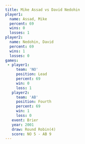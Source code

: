 ```yaml
---
title: Mike Assad vs David Nedohin
player1:              
  name: Assad, Mike   
  percent: 69         
  wins: 0             
  losses: 1           
player2:              
  name: Nedohin, David
  percent: 69         
  wins: 1             
  losses: 0           
games:
 - player1:        
     team: 'NO'    
     position: Lead
     percent: 69   
     win: 0        
     loss: 1       
   player2:          
     team: 'AB'      
     position: Fourth
     percent: 69     
     win: 1          
     loss: 0         
   event: Brier        
   year: 2001          
   draw: Round Robin(4)
   score: NO 5 - AB 9  
---
```

